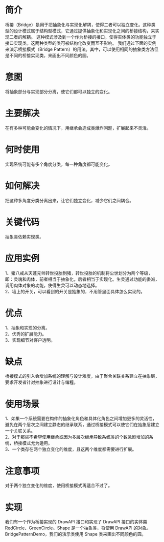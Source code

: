 # 简介
桥接（Bridge）是用于把抽象化与实现化解耦，使得二者可以独立变化。这种类型的设计模式属于结构型模式，它通过提供抽象化和实现化之间的桥接结构，来实现二者的解耦。
这种模式涉及到一个作为桥接的接口，使得实体类的功能独立于接口实现类。这两种类型的类可被结构化改变而互不影响。
我们通过下面的实例来演示桥接模式（Bridge Pattern）的用法。其中，可以使用相同的抽象类方法但是不同的桥接实现类，来画出不同颜色的圆。
# 意图
将抽象部分与实现部分分离，使它们都可以独立的变化。
# 主要解决
在有多种可能会变化的情况下，用继承会造成类爆炸问题，扩展起来不灵活。
# 何时使用
实现系统可能有多个角度分类，每一种角度都可能变化。
# 如何解决
把这种多角度分类分离出来，让它们独立变化，减少它们之间耦合。
# 关键代码
抽象类依赖实现类。
# 应用实例
1、猪八戒从天蓬元帅转世投胎到猪，转世投胎的机制将尘世划分为两个等级，即：灵魂和肉体，前者相当于抽象化，后者相当于实现化。生灵通过功能的委派，调用肉体对象的功能，使得生灵可以动态地选择。<br>
2、墙上的开关，可以看到的开关是抽象的，不用管里面具体怎么实现的。<br>
# 优点
1、抽象和实现的分离。<br>
2、优秀的扩展能力。<br>
3、实现细节对客户透明。<br>
# 缺点
桥接模式的引入会增加系统的理解与设计难度，由于聚合关联关系建立在抽象层，要求开发者针对抽象进行设计与编程。
# 使用场景
1、如果一个系统需要在构件的抽象化角色和具体化角色之间增加更多的灵活性，避免在两个层次之间建立静态的继承联系，通过桥接模式可以使它们在抽象层建立一个关联关系。<br>
2、对于那些不希望使用继承或因为多层次继承导致系统类的个数急剧增加的系统，桥接模式尤为适用。<br>
3、一个类存在两个独立变化的维度，且这两个维度都需要进行扩展。<br>
# 注意事项
对于两个独立变化的维度，使用桥接模式再适合不过了。
# 实现
我们有一个作为桥接实现的 DrawAPI 接口和实现了 DrawAPI 接口的实体类 RedCircle、GreenCircle。Shape 是一个抽象类，将使用 DrawAPI 的对象。BridgePatternDemo，我们的演示类使用 Shape 类来画出不同颜色的圆。
